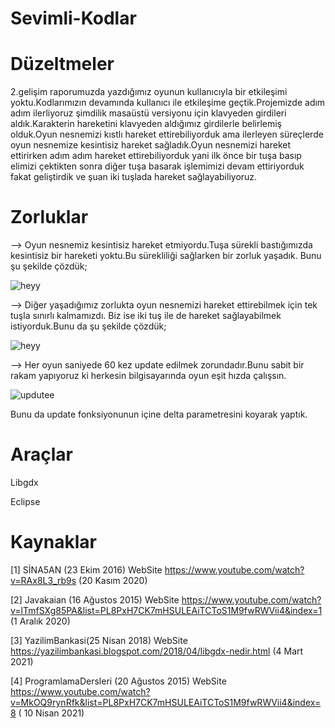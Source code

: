 # Sevimli-Kodlar

# Düzeltmeler
2.gelişim raporumuzda  yazdığımız oyunun kullanıcıyla bir etkileşimi yoktu.Kodlarımızın devamında kullanıcı ile etkileşime geçtik.Projemizde adım adım ilerliyoruz şimdilik masaüstü versiyonu için klavyeden girdileri aldık.Karakterin hareketini klavyeden aldığımız girdilerle belirlemiş olduk.Oyun nesnemizi kıstlı hareket ettirebiliyorduk ama ilerleyen süreçlerde oyun nesnemize kesintisiz hareket sağladık.Oyun nesnemizi hareket ettirirken adım adım hareket ettirebiliyorduk yani ilk önce bir tuşa basıp elimizi çektikten sonra diğer tuşa basarak işlemimizi devam ettiriyorduk fakat geliştirdik ve şuan iki tuşlada hareket sağlayabiliyoruz.

# Zorluklar
--> Oyun nesnemiz kesintisiz hareket etmiyordu.Tuşa sürekli bastığımızda kesintisiz bir hareketi yoktu.Bu sürekliliği sağlarken bir zorluk yaşadık. Bunu şu şekilde çözdük;

![heyy](https://1.bp.blogspot.com/-tutUT5J0Di4/YIMUbXBfGVI/AAAAAAAAAkM/Uc1toAECXhU4OQ354A1U7oOowuL4Q09ZQCLcBGAsYHQ/w407-h278/WhatsApp%2BImage%2B2021-04-23%2Bat%2B21.34.52.jpeg)


--> Diğer yaşadığımız zorlukta oyun nesnemizi hareket ettirebilmek için tek tuşla sınırlı kalmamızdı. Biz ise iki tuş ile de hareket sağlayabilmek istiyorduk.Bunu da şu şekilde çözdük;

![heyy](https://1.bp.blogspot.com/-iw5bScnEyQk/YIMQGW6CJkI/AAAAAAAAAkE/6DK5ScMGpOEMB09Bf5Gz8fU161ocsd6vQCLcBGAsYHQ/s489/resim_2021-04-23_211830.png)



--> Her oyun saniyede 60 kez update edilmek zorundadır.Bunu sabit bir rakam yapıyoruz ki herkesin bilgisayarında oyun eşit hızda çalışsın.

![updutee](https://1.bp.blogspot.com/-VVTF9wvWgUE/YILRKSLC7iI/AAAAAAAAAj8/xlWHfYoIDrU8n9SlcLBL5Yd-GxqWoqnUACLcBGAsYHQ/s484/WhatsApp%2BImage%2B2021-04-23%2Bat%2B16.49.18.jpeg)

Bunu da update fonksiyonunun içine delta parametresini koyarak yaptık.

# Araçlar
 Libgdx 
 
 Eclipse
 
 # Kaynaklar
 [1] SİNA5AN (23 Ekim 2016) WebSite https://www.youtube.com/watch?v=RAx8L3_rb9s (20 Kasım 2020)

[2] Javakaian (16 Ağustos 2015) WebSite https://www.youtube.com/watch?v=lTmfSXg85PA&list=PL8PxH7CK7mHSULEAiTCToS1M9fwRWVii4&index=1 (1 Aralık 2020)

[3] YazilimBankasi(25 Nisan 2018) WebSite https://yazilimbankasi.blogspot.com/2018/04/libgdx-nedir.html (4 Mart 2021)

[4] ProgramlamaDersleri (20 Ağustos 2015) WebSite https://www.youtube.com/watch?v=MkOQ9rynRfk&list=PL8PxH7CK7mHSULEAiTCToS1M9fwRWVii4&index=8  ( 10 Nisan 2021)



 

